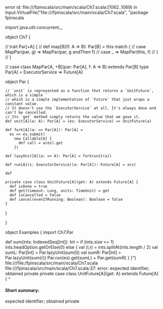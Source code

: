 error id: file://<WORKSPACE>/fpinscala/src/main/scala/Ch7.scala:[1062..1069) in Input.VirtualFile("file://<WORKSPACE>/fpinscala/src/main/scala/Ch7.scala", "package fpinscala

import java.util.concurrent._

object Ch7 {

  // trait Par[+A] {
  //   def map[B](f: A => B): Par[B] = this match {
  //       case MapPar(par, g) => MapPar(par, g andThen f)
  //       case _ => MapPar(this, f)
  //   }
  // }

  // case class MapPar[A, +B](par: Par[A], f: A => B) extends Par[B]
  type Par[A] = ExecutorService => Future[A]

  object Par {
    
    // `unit` is represented as a function that returns a `UnitFuture`, which is a simple `
    // which is a simple implementation of `Future` that just wraps a constant value. 
    // It doesn't use the `ExecutorService` at all. It's always done and can't be cancelled. 
    // Its `get` method simply returns the value that we gave it.
    def unit[A](a: A): Par[A] = (es: ExecutorService) => UnitFuture(a) 

    def fork[A](a: => Par[A]): Par[A] =
      es => es.submit(
        new Callable[A] {
          def call = a(es).get
        })

    def lazyUnit[A](a: => A): Par[A] = fork(unit(a))

    def run[A](s: ExecutorService)(a: Par[A]): Future[A] = a(s)

    def 

    private case class UnitFuture[A](get: A) extends Future[A] {
      def isDone = true
      def get(timeout: Long, units: TimeUnit) = get
      def isCancelled = false
      def cancel(evenIfRunning: Boolean): Boolean = false
    }
  
  
  }
  
}

object Examples {
  import Ch7.Par

  def sum(ints: IndexedSeq[Int]): Int = 
    if (ints.size <= 1)
      ints.headOption.getOrElse(0)
    else {
      val (l,r) = ints.splitAt(ints.length / 2)
      val sumL: Par[Int] = Par.lazyUnit(sum(l))
      val sumR: Par[Int] = Par.lazyUnit(sum(r))
      Par.run(es).get(sumL) + Par.get(sumR)
    }
}")
file://<WORKSPACE>/file:<WORKSPACE>/fpinscala/src/main/scala/Ch7.scala
file://<WORKSPACE>/fpinscala/src/main/scala/Ch7.scala:37: error: expected identifier; obtained private
    private case class UnitFuture[A](get: A) extends Future[A] {
    ^
#### Short summary: 

expected identifier; obtained private
